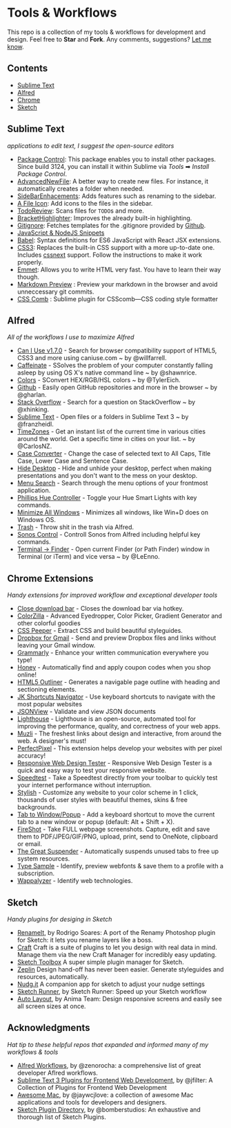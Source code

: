# Tools & Workflows


This repo is a collection of my tools & workflows for development and design. Feel free to **Star** and **Fork**. Any comments, suggestions? [Let me know](https://github.com/BertHaine/my-productivity-tools/issues). 

## Contents

- [Sublime Text](#sublime-text)
- [Alfred](#alfred)
- [Chrome](#chrome)
- [Sketch](#sketch)


<a name="sublime-text"/>

## Sublime Text

*applications to edit text, I suggest the open-source editors*

* [Package Control](https://packagecontrol.io/packages/Package%20Control): This package enables you to install other packages. Since build 3124, you can install it within Sublime via <em>Tools</em> ➡ <em>Install Package Control</em>.
* [AdvancedNewFile](https://packagecontrol.io/packages/AdvancedNewFile): A better way to create new files. For instance, it automatically creates a folder when needed.
* [SideBarEnhacements](https://packagecontrol.io/packages/SideBarEnhancements): Adds features such as renaming to the sidebar.
* [A File Icon](https://packagecontrol.io/packages/A%20File%20Icon): Add icons to the files in the sidebar.
* [TodoReview](https://packagecontrol.io/packages/TodoReview): Scans files for `TODO`s and more.
* [BracketHighlighter](https://packagecontrol.io/packages/BracketHighlighter): Improves the already built-in highlighting.
* [Gitignore](https://packagecontrol.io/packages/Gitignore): Fetches templates for the .gitignore provided by [Github](https://github.com/github/gitignore).
* [JavaScript & NodeJS Snippets](https://packagecontrol.io/packages/JavaScript%20%26%20NodeJS%20Snippets)
* [Babel](https://packagecontrol.io/packages/Babel): Syntax definitions for ES6 JavaScript with React JSX extensions.
* [CSS3](https://packagecontrol.io/packages/CSS3): Replaces the built-in CSS support with a more up-to-date one. Includes [cssnext](http://cssnext.io) support. Follow the instructions to make it work properly.
* [Emmet](https://packagecontrol.io/packages/Emmet): Allows you to write HTML very fast. You have to learn their way though.
* [Markdown Preview](https://packagecontrol.io/packages/Markdown%20Preview) : Preview your markdown in the browser and avoid unneccessary git commits. 
* [CSS Comb](https://packagecontrol.io/packages/CSScomb) : Sublime plugin for CSScomb—CSS coding style formatter


<a name="alfred"/>

## Alfred

*All of the workflows I use to maximize Alfred*

* [Can I Use v1.7.0](https://github.com/willfarrell/alfred-caniuse-workflow) - Search for browser compatibility support of HTML5, CSS3 and more using caniuse.com ~ by @willfarrell. 
* [Caffeinate](https://github.com/shawnrice/alfred-2-caffeinate-workflow) - SSolves the problem of your computer constantly falling asleep by using OS X's native command line ~ by @shawnrice.
* [Colors](http://www.packal.org/workflow/colors) - SConvert HEX/RGB/HSL colors ~ by @TylerEich.
* [Github](https://github.com/gharlan/alfred-github-workflow) - Easily open GitHub repositories and more in the browser ~ by @gharlan.
* [Stack Overflow](https://github.com/xhinking/Alfred) - Search for a question on StackOverflow ~ by @xhinking.
* [Sublime Text](https://github.com/franzheidl/alfred-workflows/tree/master/open-with-sublime-text) - Open files or a folders in Sublime Text 3 ~ by @franzheidl.
* [TimeZones](http://www.alfredforum.com/topic/491-timezones-a-world-clock-script-filter-updated-to-v17/) - Get an instant list of the current time in various cities around the world. Get a specific time in cities on your list. ~ by @CarlosNZ.
* [Case Converter](https://www.alfredforum.com/topic/2180-case-converter-including-title-case/) - Change the case of selected text to All Caps, Title Case, Lower Case and Sentence Case.
* [Hide Desktop](http://www.packal.org/workflow/stealth-desktop) - Hide and unhide your desktop, perfect when making presentations and you don't want to the mess on your desktop.
* [Menu Search](https://github.com/BenziAhamed/Menu-Bar-Search) - Search through the menu options of your frontmost application. 
* [Phillips Hue Controller](https://github.com/benknight/hue-alfred-workflow) - Toggle your Hue Smart Lights with key commands.
* [Minimize All Windows](https://www.alfredforum.com/topic/2877-minimize-all-windows/) - Minimizes all windows, like Win+D does on Windows OS.
* [Trash](github.com/TylerEich/Alfred-Extras) - Throw shit in the trash via Alfred.
* [Sonos Control](http://www.packal.org/workflow/sonos-controller) - Controll Sonos from Alfred including helpful key commands.
* [Terminal → Finder](https://github.com/LeEnno/alfred-terminalfinder) - Open current Finder (or Path Finder) window in Terminal (or iTerm) and vice versa ~ by @LeEnno.


<a name="chrome"/>

## Chrome Extensions

*Handy extensions for improved workflow and exceptional developer tools*

* [Close download bar](https://chrome.google.com/webstore/detail/bkfclmjddajodogcbpohgfpdkgdecgmg) - Closes the download bar via hotkey.
* [ColorZilla](https://chrome.google.com/webstore/detail/bhlhnicpbhignbdhedgjhgdocnmhomnp) - Advanced Eyedropper, Color Picker, Gradient Generator and other colorful goodies
* [CSS Peeper](https://chrome.google.com/webstore/detail/mbnbehikldjhnfehhnaidhjhoofhpehk) - Extract CSS and build beautiful styleguides.
* [Dropbox for Gmail](https://chrome.google.com/webstore/detail/dpdmhfocilnekecfjgimjdeckachfbec) - Send and preview Dropbox files and links without leaving your Gmail window.
* [Grammarly](https://chrome.google.com/webstore/detail/kbfnbcaeplbcioakkpcpgfkobkghlhen) - Enhance your written communication everywhere you type!
* [Honey](https://chrome.google.com/webstore/detail/bmnlcjabgnpnenekpadlanbbkooimhnj) - Automatically find and apply coupon codes when you shop online!
* [HTML5 Outliner](https://chrome.google.com/webstore/detail/afoibpobokebhgfnknfndkgemglggomo) - Generates a navigable page outline with heading and sectioning elements.
* [JK Shortcuts Navigator](https://chrome.google.com/webstore/detail/chgfodomgimhbcmlfljhkgildehakgif) - Use keyboard shortcuts to navigate with the most popular websites
* [JSONView](https://chrome.google.com/webstore/detail/lighthouse/blipmdconlkpinefehnmjammfjpmpbjk) - Validate and view JSON documents
* [Lighthouse](https://github.com/BenziAhamed/Menu-Bar-Search) - Lighthouse is an open-source, automated tool for improving the performance, quality, and correctness of your web apps. 
* [Muzli](https://chrome.google.com/webstore/detail/muzli-2-stay-inspired/glcipcfhmopcgidicgdociohdoicpdfc) - The freshest links about design and interactive, from around the web. A designer's must!
* [PerfectPixel](https://chrome.google.com/webstore/detail/dkaagdgjmgdmbnecmcefdhjekcoceebi) - This extension helps develop your websites with per pixel accuracy!
* [Responsive Web Design Tester](https://chrome.google.com/webstore/detail/objclahbaimlfnbjdeobicmmlnbhamkg) - Responsive Web Design Tester is a quick and easy way to test your responsive website.
* [Speedtest](https://chrome.google.com/webstore/detail/pgjjikdiikihdfpoppgaidccahalehjh) - Take a Speedtest directly from your toolbar to quickly test your internet performance without interruption.
* [Stylish](https://chrome.google.com/webstore/detail/stylish-custom-themes-for/fjnbnpbmkenffdnngjfgmeleoegfcffe) - Customize any website to your color scheme in 1 click, thousands of user styles with beautiful themes, skins & free backgrounds.
* [Tab to Window/Popup](https://chrome.google.com/webstore/detail/adbkphmimfcaeonicpmamfddbbnphikh) - Add a keyboard shortcut to move the current tab to a new window or popup (default: Alt + Shift + X).
* [FireShot](https://chrome.google.com/webstore/detail/mcbpblocgmgfnpjjppndjkmgjaogfceg) - Take FULL webpage screenshots. Capture, edit and save them to PDF/JPEG/GIF/PNG, upload, print, send to OneNote, clipboard or email.
* [The Great Suspender](https://chrome.google.com/webstore/detail/klbibkeccnjlkjkiokjodocebajanakg) - Automatically suspends unused tabs to free up system resources.
* [Type Sample](https://chrome.google.com/webstore/detail/type-sample/jobccjjaffckfoggljonehppmldgmkmh) - Identify, preview webfonts & save them to a profile with a subscription.
* [Wappalyzer](https://chrome.google.com/webstore/detail/wappalyzer/gppongmhjkpfnbhagpmjfkannfbllamg) - Identify web technologies.

<a name="sketch"/>

## Sketch

*Handy plugins for desiging in Sketch*

* [RenameIt](https://github.com/rodi01/renameit), by Rodrigo Soares: A port of the Renamy Photoshop plugin for Sketch: it lets you rename layers like a boss.
* [Craft](https://www.invisionapp.com/craft) Craft is a suite of plugins to let you design with real data in mind. Manage them via the new Craft Manager for incredibly easy updating.
* [Sketch Toolbox](http://sketchtoolbox.com/) A super simple plugin manager for Sketch.
* [Zeplin](https://zeplin.io/) Design hand-off has never been easier. Generate styleguides and resources, automatically.
* [Nudg.it](http://nudg.it/) A companion app for sketch to adjust your nudge settings
* [Sketch Runner](http://sketchrunner.com), by Sketch Runner: Speed up your Sketch workflow
* [Auto Layout](https://animaapp.github.io/Auto-Layout/), by Anima Team: Design responsive screens and easily see all screen sizes at once.


## Acknowledgments

*Hat tip to these helpful repos that expanded and informed many of my workflows & 
tools*

* [Alfred Workflows](https://github.com/zenorocha/alfred-workflows), by @zenorocha: a comprehensive list of great developer Aflred workflows.
* [Sublime Text 3 Plugins for Frontend Web Development](https://github.com/jfilter/Sublime-Text-Plugins-for-Frontend-Web-Development), by @jfilter: A Collection of Plugins for Frontend Web Development
* [Awesome Mac](https://github.com/jaywcjlove/awesome-mac), by @jaywcjlove: a collection of awesome Mac applications and tools for developers and designers.
* [Sketch Plugin Directory](https://github.com/sketchplugins/plugin-directory), by @bomberstudios: An exhaustive and thorough list of Sketch Plugins.  
